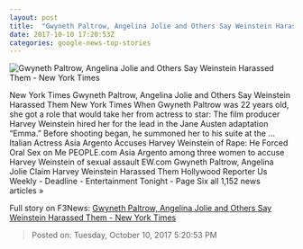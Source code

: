 ```yaml
---
layout: post
title:  "Gwyneth Paltrow, Angelina Jolie and Others Say Weinstein Harassed Them - New York Times"
date: 2017-10-10 17:20:53Z
categories: google-news-top-stories
---
```


![Gwyneth Paltrow, Angelina Jolie and Others Say Weinstein Harassed Them - New York Times](https://static01.nyt.com/images/2017/10/10/us/00Actresses1/00Actresses1-facebookJumbo.jpg)

New York Times Gwyneth Paltrow, Angelina Jolie and Others Say Weinstein Harassed Them New York Times When Gwyneth Paltrow was 22 years old, she got a role that would take her from actress to star: The film producer Harvey Weinstein hired her for the lead in the Jane Austen adaptation “Emma.” Before shooting began, he summoned her to his suite at the ... Italian Actress Asia Argento Accuses Harvey Weinstein of Rape: He Forced Oral Sex on Me PEOPLE.com Asia Argento among three women to accuse Harvey Weinstein of sexual assault EW.com Gwyneth Paltrow, Angelina Jolie Claim Harvey Weinstein Harassed Them Hollywood Reporter Us Weekly - Deadline - Entertainment Tonight - Page Six all 1,152 news articles »


Full story on F3News: [Gwyneth Paltrow, Angelina Jolie and Others Say Weinstein Harassed Them - New York Times](http://www.f3nws.com/n/R2fmc)

> Posted on: Tuesday, October 10, 2017 5:20:53 PM
